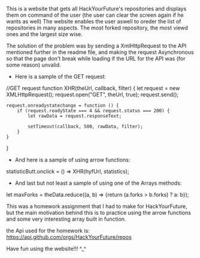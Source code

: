 This is a website that gets all HackYourFuture's repositories and displays them on command of the user (the user can clear the screen again if he wants as well)
The website enables the user aswell to oreder the list of repositories in many aspects. The most forked repository, the most viewd ones and the largest size wise.


The solution of the problem was by sending a XmlHttpRequest to the API mentioned further in the readme file, and making the request Asynchronous so that the page don't break while loading if the URL for the API was (for some reason) unvalid.



- Here is a sample of the GET request:

//GET request
function XHR(theUrl, callback, filter) {
    let request = new XMLHttpRequest();
    request.open("GET", theUrl, true);
    request.send();

    request.onreadystatechange = function () {
        if (request.readyState === 4 && request.status === 200) {
            let rawData = request.responseText;

            setTimeout(callback, 500, rawData, filter);
        }
    }
}


- And here is a sample of using arrow functions:

statisticButt.onclick = () => XHR(hyfUrl, statistics);


- And last but not least a sample of using one of the Arrays methods:

let maxForks = theData.reduce((a, b) => {return (a.forks > b.forks) ? a: b});



This was a homework assignment that I had to make for HackYourFuture, but the main motivation behind this is to practice using the arrow functions and some very interesting array built in function.


the Api used for the homework is: 
https://api.github.com/orgs/HackYourFuture/repos

Have fun using the website!!! ^_^
